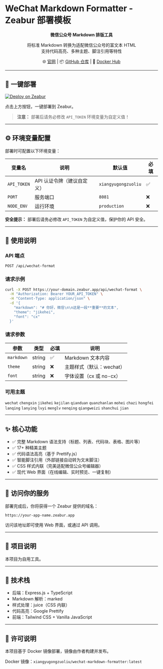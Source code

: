 # WeChat Markdown Formatter - Zeabur 部署模板

<p align="center">
  <strong>微信公众号 Markdown 排版工具</strong>
</p>

<p align="center">
  将标准 Markdown 转换为适配微信公众号的富文本 HTML<br>
  支持代码高亮、多种主题、脚注引用等特性
</p>

<p align="center">
  🌐 <a href="https://xiangyugongzuoliu.com/">官网</a> |
  📦 <a href="https://github.com/xiangyugongzuoliu/wechat-markdown-formatter-template">GitHub 仓库</a> |
  🐳 <a href="https://hub.docker.com/r/xiangyugongzuoliu/wechat-markdown-formatter">Docker Hub</a>
</p>

---

## 🚀 一键部署

[![Deploy on Zeabur](https://zeabur.com/button.svg)](https://zeabur.com/templates/TFH99L?referralCode=xiangyugongzuoliu)

点击上方按钮，一键部署到 Zeabur。

> **注意：** 部署后请务必修改 `API_TOKEN` 环境变量为自定义值！

---

## ⚙️ 环境变量配置

部署时可配置以下环境变量：

| 变量名 | 说明 | 默认值 | 必填 |
|--------|------|--------|------|
| `API_TOKEN` | API 认证令牌（建议自定义） | `xiangyugongzuoliu` | ✅ |
| `PORT` | 服务端口 | `8081` | ❌ |
| `NODE_ENV` | 运行环境 | `production` | ❌ |

**安全提示：** 部署后请务必修改 `API_TOKEN` 为自定义值，保护你的 API 安全。

---

## 📖 使用说明

### API 端点

```
POST /api/wechat-format
```

### 请求示例

```bash
curl -X POST https://your-domain.zeabur.app/api/wechat-format \
  -H "Authorization: Bearer YOUR_API_TOKEN" \
  -H "Content-Type: application/json" \
  -d '{
    "markdown": "# 你好，微信\n\n这是一段**重要**的文本",
    "theme": "jikehei",
    "font": "cx"
  }'
```

### 请求参数

| 参数 | 类型 | 必填 | 说明 |
|------|------|------|------|
| `markdown` | string | ✅ | Markdown 文本内容 |
| `theme` | string | ❌ | 主题样式（默认：wechat） |
| `font` | string | ❌ | 字体设置（cx 或 no-cx） |

### 可用主题

`wechat` `chengxin` `jikehei` `kejilan` `qianduan` `quanzhanlan` `mohei` `chazi` `hongfei` `lanqing` `lanying` `lvyi` `menglv` `nenqing` `qiangweizi` `shanchui` `jian`

---

## ✨ 核心功能

- ✅ 完整 Markdown 语法支持（标题、列表、代码块、表格、图片等）
- ✅ 17+ 种精美主题
- ✅ 代码语法高亮（基于 Prettify.js）
- ✅ 智能脚注引用（外部链接自动转为文末脚注）
- ✅ CSS 样式内联（完美适配微信公众号编辑器）
- ✅ 现代 Web 界面（在线编辑、实时预览、一键复制）

---

## 🔧 访问你的服务

部署完成后，你将获得一个 Zeabur 提供的域名：

```
https://your-app-name.zeabur.app
```

访问该地址即可使用 Web 界面，或通过 API 调用。

---

## 📝 项目说明

本项目为自用工具。

---

## 🙏 技术栈

- 后端：Express.js + TypeScript
- Markdown 解析：marked
- 样式处理：juice（CSS 内联）
- 代码高亮：Google Prettify
- 前端：Tailwind CSS + Vanilla JavaScript

---

## 📄 许可说明

本项目基于 Docker 镜像部署，镜像由作者构建并发布。

Docker 镜像：`xiangyugongzuoliu/wechat-markdown-formatter:latest`
